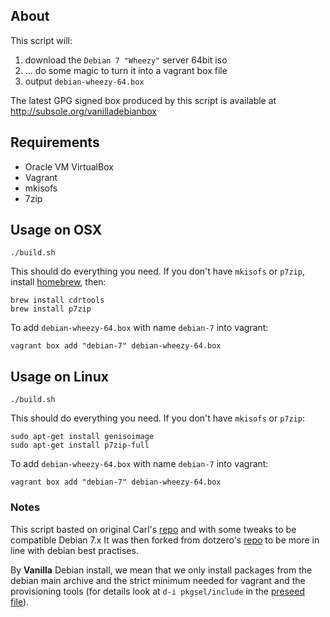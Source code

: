 ## About

This script will:

 1. download the `Debian 7 "Wheezy"` server 64bit iso
 2. ... do some magic to turn it into a vagrant box file
 3. output `debian-wheezy-64.box`
 
The latest GPG signed box produced by this script is available at http://subsole.org/vanilladebianbox
 

## Requirements

 * Oracle VM VirtualBox
 * Vagrant
 * mkisofs
 * 7zip

## Usage on OSX

    ./build.sh

This should do everything you need. If you don't have `mkisofs` or `p7zip`, install [homebrew](http://mxcl.github.com/homebrew/), then:

    brew install cdrtools
    brew install p7zip

To add `debian-wheezy-64.box` with name `debian-7` into vagrant:

    vagrant box add "debian-7" debian-wheezy-64.box

## Usage on Linux

    ./build.sh

This should do everything you need. If you don't have `mkisofs` or `p7zip`:

    sudo apt-get install genisoimage
    sudo apt-get install p7zip-full

To add `debian-wheezy-64.box` with name `debian-7` into vagrant:

    vagrant box add "debian-7" debian-wheezy-64.box

### Notes

This script basted on original Carl's [repo](https://github.com/cal/vagrant-ubuntu-precise-64) and with some tweaks to be compatible Debian 7.x
It was then forked from dotzero's [repo](https://github.com/dotzero/vagrant-debian-wheezy-64) to be more in line with debian best practises.

By **Vanilla** Debian install, we mean that we only install packages from the debian main archive and the strict minimum needed for vagrant and the provisioning tools (for details look at `d-i pkgsel/include` in the [preseed file](https://github.com/EmmanuelKasper/vagrant-debian-wheezy-64/blob/master/preseed.cfg#L60)).
